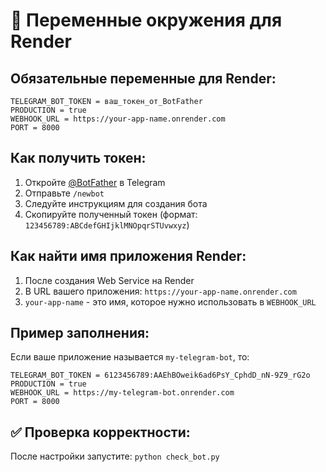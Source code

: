 # 🔧 Переменные окружения для Render

## Обязательные переменные для Render:

```
TELEGRAM_BOT_TOKEN = ваш_токен_от_BotFather
PRODUCTION = true
WEBHOOK_URL = https://your-app-name.onrender.com
PORT = 8000
```

## Как получить токен:
1. Откройте [@BotFather](https://t.me/BotFather) в Telegram
2. Отправьте `/newbot`
3. Следуйте инструкциям для создания бота
4. Скопируйте полученный токен (формат: `123456789:ABCdefGHIjklMNOpqrSTUvwxyz`)

## Как найти имя приложения Render:
1. После создания Web Service на Render
2. В URL вашего приложения: `https://your-app-name.onrender.com`
3. `your-app-name` - это имя, которое нужно использовать в `WEBHOOK_URL`

## Пример заполнения:

Если ваше приложение называется `my-telegram-bot`, то:
```
TELEGRAM_BOT_TOKEN = 6123456789:AAEhBOweik6ad6PsY_CphdD_nN-9Z9_rG2o
PRODUCTION = true
WEBHOOK_URL = https://my-telegram-bot.onrender.com
PORT = 8000
```

## ✅ Проверка корректности:
После настройки запустите: `python check_bot.py`
